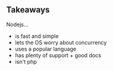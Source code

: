 ##  Takeaways

Nodejs...

* is fast and simple
* lets the OS worry about concurrency
* uses a popular language
* has plenty of support + good docs
* isn't php

